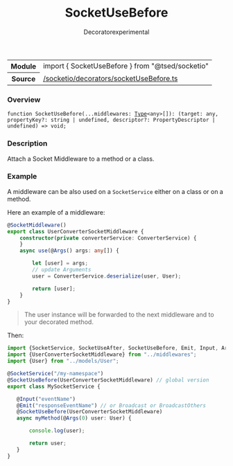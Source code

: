 
<header class="symbol-info-header"><h1 id="socketusebefore">SocketUseBefore</h1><label class="symbol-info-type-label decorator">Decorator</label><label class="api-type-label experimental" title="experimental">experimental</label></header>
<!-- summary -->
<section class="symbol-info"><table class="is-full-width"><tbody><tr><th>Module</th><td><div class="lang-typescript"><span class="token keyword">import</span> { SocketUseBefore }&nbsp;<span class="token keyword">from</span>&nbsp;<span class="token string">"@tsed/socketio"</span></div></td></tr><tr><th>Source</th><td><a href="https://github.com/Romakita/ts-express-decorators/blob/v4.28.0/src//socketio/decorators/socketUseBefore.ts#L0-L0">/socketio/decorators/socketUseBefore.ts</a></td></tr></tbody></table></section>
<!-- overview -->


### Overview


<pre><code class="typescript-lang ">function <span class="token function">SocketUseBefore</span><span class="token punctuation">(</span>...middlewares<span class="token punctuation">:</span> <a href="#api/core/type"><span class="token">Type</span></a><<span class="token keyword">any</span>><span class="token punctuation">[</span><span class="token punctuation">]</span><span class="token punctuation">)</span><span class="token punctuation">:</span> <span class="token punctuation">(</span>target<span class="token punctuation">:</span> <span class="token keyword">any</span><span class="token punctuation">,</span> propertyKey?<span class="token punctuation">:</span> <span class="token keyword">string</span> | undefined<span class="token punctuation">,</span> descriptor?<span class="token punctuation">:</span> PropertyDescriptor | undefined<span class="token punctuation">)</span> => <span class="token keyword">void</span><span class="token punctuation">;</span></code></pre>


<!-- Parameters -->

<!-- Description -->


### Description

Attach a Socket Middleware to a method or a class.

### Example

A middleware can be also used on a `SocketService` either on a class or on a method.

Here an example of a middleware:

```typescript
@SocketMiddleware()
export class UserConverterSocketMiddleware {
    constructor(private converterService: ConverterService) {
    }
    async use(@Args() args: any[]) {

        let [user] = args;
        // update Arguments
        user = ConverterService.deserialize(user, User);

        return [user];
    }
}
```
> The user instance will be forwarded to the next middleware and to your decorated method.

Then:

```typescript
import {SocketService, SocketUseAfter, SocketUseBefore, Emit, Input, Args} from "@tsed/socketio";
import {UserConverterSocketMiddleware} from "../middlewares";
import {User} from "../models/User";

@SocketService("/my-namespace")
@SocketUseBefore(UserConverterSocketMiddleware) // global version
export class MySocketService {

   @Input("eventName")
   @Emit("responseEventName") // or Broadcast or BroadcastOthers
   @SocketUseBefore(UserConverterSocketMiddleware)
   async myMethod(@Args(0) user: User) {

       console.log(user);

       return user;
   }
}
```

<!-- Members -->

